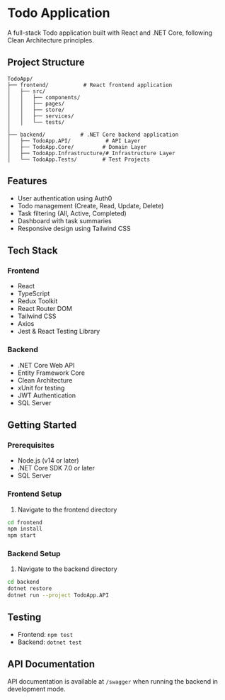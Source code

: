 # Todo Application

A full-stack Todo application built with React and .NET Core, following Clean Architecture principles.

## Project Structure

```
TodoApp/
├── frontend/           # React frontend application
│   ├── src/
│   │   ├── components/
│   │   ├── pages/
│   │   ├── store/
│   │   ├── services/
│   │   └── tests/
│   
├── backend/           # .NET Core backend application
│   ├── TodoApp.API/           # API Layer
│   ├── TodoApp.Core/         # Domain Layer
│   ├── TodoApp.Infrastructure/# Infrastructure Layer
│   └── TodoApp.Tests/        # Test Projects
```

## Features

- User authentication using Auth0
- Todo management (Create, Read, Update, Delete)
- Task filtering (All, Active, Completed)
- Dashboard with task summaries
- Responsive design using Tailwind CSS

## Tech Stack

### Frontend
- React
- TypeScript
- Redux Toolkit
- React Router DOM
- Tailwind CSS
- Axios
- Jest & React Testing Library

### Backend
- .NET Core Web API
- Entity Framework Core
- Clean Architecture
- xUnit for testing
- JWT Authentication
- SQL Server

## Getting Started

### Prerequisites
- Node.js (v14 or later)
- .NET Core SDK 7.0 or later
- SQL Server

### Frontend Setup
1. Navigate to the frontend directory
```bash
cd frontend
npm install
npm start
```

### Backend Setup
1. Navigate to the backend directory
```bash
cd backend
dotnet restore
dotnet run --project TodoApp.API
```

## Testing
- Frontend: `npm test`
- Backend: `dotnet test`

## API Documentation
API documentation is available at `/swagger` when running the backend in development mode. 